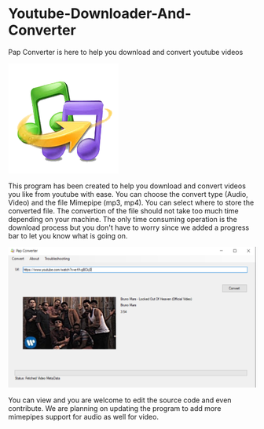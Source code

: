 # Youtube-Downloader-And-Converter
Pap Converter is here to help you download and convert youtube videos

![](images/Pap%20Converter.png)

This program has been created to help you download and convert videos you like from youtube with ease.
You can choose the convert type (Audio, Video) and the file Mimepipe (mp3, mp4). You can select where to store the converted file.
The convertion of the file should not take too much time depending on your machine. The only time consuming operation is the download process but you don't have to worry since we added a progress bar to let you know what is going on.

![](images/snapshot.PNG)

You can view and you are welcome to edit the source code and even contribute.
We are planning on updating the program to add more mimepipes support for audio as well for video.
